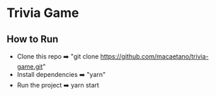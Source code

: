 
# Trivia Game

## How to Run

- Clone this repo ➡️ "git clone https://github.com/macaetano/trivia-game.git"
- Install dependencies ➡️ "yarn"
- Run the project ➡️ yarn start